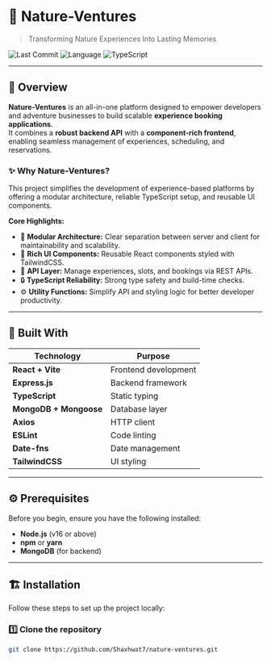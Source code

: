 # 🌿 Nature-Ventures

> Transforming Nature Experiences Into Lasting Memories

![Last Commit](https://img.shields.io/github/last-commit/Shaxhwat7/nature-ventures?style=for-the-badge)
![Language](https://img.shields.io/github/languages/count/Shaxhwat7/nature-ventures?style=for-the-badge)
![TypeScript](https://img.shields.io/badge/typescript-91.7%25-blue?style=for-the-badge)

---

## 🚀 Overview

**Nature-Ventures** is an all-in-one platform designed to empower developers and adventure businesses to build scalable **experience booking applications**.  
It combines a **robust backend API** with a **component-rich frontend**, enabling seamless management of experiences, scheduling, and reservations.

### ✨ Why Nature-Ventures?

This project simplifies the development of experience-based platforms by offering a modular architecture, reliable TypeScript setup, and reusable UI components.

**Core Highlights:**

- 🧩 **Modular Architecture:** Clear separation between server and client for maintainability and scalability.  
- 🎨 **Rich UI Components:** Reusable React components styled with TailwindCSS.  
- 🔌 **API Layer:** Manage experiences, slots, and bookings via REST APIs.  
- 🔒 **TypeScript Reliability:** Strong type safety and build-time checks.  
- ⚙️ **Utility Functions:** Simplify API and styling logic for better developer productivity.  

---

## 🧰 Built With

| Technology | Purpose |
|-------------|----------|
| **React + Vite** | Frontend development |
| **Express.js** | Backend framework |
| **TypeScript** | Static typing |
| **MongoDB + Mongoose** | Database layer |
| **Axios** | HTTP client |
| **ESLint** | Code linting |
| **Date-fns** | Date management |
| **TailwindCSS** | UI styling |

---

## ⚙️ Prerequisites

Before you begin, ensure you have the following installed:

- **Node.js** (v16 or above)
- **npm** or **yarn**
- **MongoDB** (for backend)

---

## 🏗️ Installation

Follow these steps to set up the project locally:

### 1️⃣ Clone the repository

```bash
git clone https://github.com/Shaxhwat7/nature-ventures.git
